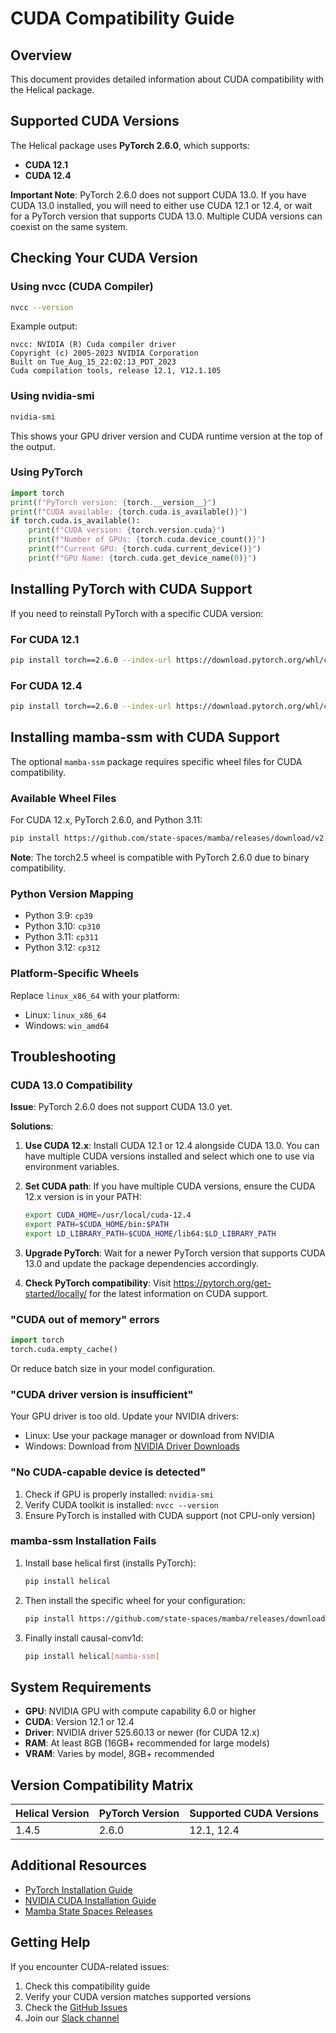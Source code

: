 # CUDA Compatibility Guide

## Overview

This document provides detailed information about CUDA compatibility with the Helical package.

## Supported CUDA Versions

The Helical package uses **PyTorch 2.6.0**, which supports:
- **CUDA 12.1**
- **CUDA 12.4**

**Important Note**: PyTorch 2.6.0 does not support CUDA 13.0. If you have CUDA 13.0 installed, you will need to either use CUDA 12.1 or 12.4, or wait for a PyTorch version that supports CUDA 13.0. Multiple CUDA versions can coexist on the same system.

## Checking Your CUDA Version

### Using nvcc (CUDA Compiler)
```bash
nvcc --version
```

Example output:
```
nvcc: NVIDIA (R) Cuda compiler driver
Copyright (c) 2005-2023 NVIDIA Corporation
Built on Tue_Aug_15_22:02:13_PDT_2023
Cuda compilation tools, release 12.1, V12.1.105
```

### Using nvidia-smi
```bash
nvidia-smi
```

This shows your GPU driver version and CUDA runtime version at the top of the output.

### Using PyTorch
```python
import torch
print(f"PyTorch version: {torch.__version__}")
print(f"CUDA available: {torch.cuda.is_available()}")
if torch.cuda.is_available():
    print(f"CUDA version: {torch.version.cuda}")
    print(f"Number of GPUs: {torch.cuda.device_count()}")
    print(f"Current GPU: {torch.cuda.current_device()}")
    print(f"GPU Name: {torch.cuda.get_device_name(0)}")
```

## Installing PyTorch with CUDA Support

If you need to reinstall PyTorch with a specific CUDA version:

### For CUDA 12.1
```bash
pip install torch==2.6.0 --index-url https://download.pytorch.org/whl/cu121
```

### For CUDA 12.4
```bash
pip install torch==2.6.0 --index-url https://download.pytorch.org/whl/cu124
```

## Installing mamba-ssm with CUDA Support

The optional `mamba-ssm` package requires specific wheel files for CUDA compatibility.

### Available Wheel Files

For CUDA 12.x, PyTorch 2.6.0, and Python 3.11:
```bash
pip install https://github.com/state-spaces/mamba/releases/download/v2.2.4/mamba_ssm-2.2.4+cu12torch2.5cxx11abiFALSE-cp311-cp311-linux_x86_64.whl
```

**Note**: The torch2.5 wheel is compatible with PyTorch 2.6.0 due to binary compatibility.

### Python Version Mapping

- Python 3.9: `cp39`
- Python 3.10: `cp310`
- Python 3.11: `cp311`
- Python 3.12: `cp312`

### Platform-Specific Wheels

Replace `linux_x86_64` with your platform:
- Linux: `linux_x86_64`
- Windows: `win_amd64`

## Troubleshooting

### CUDA 13.0 Compatibility

**Issue**: PyTorch 2.6.0 does not support CUDA 13.0 yet.

**Solutions**:
1. **Use CUDA 12.x**: Install CUDA 12.1 or 12.4 alongside CUDA 13.0. You can have multiple CUDA versions installed and select which one to use via environment variables.

2. **Set CUDA path**: If you have multiple CUDA versions, ensure the CUDA 12.x version is in your PATH:
   ```bash
   export CUDA_HOME=/usr/local/cuda-12.4
   export PATH=$CUDA_HOME/bin:$PATH
   export LD_LIBRARY_PATH=$CUDA_HOME/lib64:$LD_LIBRARY_PATH
   ```

3. **Upgrade PyTorch**: Wait for a newer PyTorch version that supports CUDA 13.0 and update the package dependencies accordingly.

4. **Check PyTorch compatibility**: Visit https://pytorch.org/get-started/locally/ for the latest information on CUDA support.

### "CUDA out of memory" errors

```python
import torch
torch.cuda.empty_cache()
```

Or reduce batch size in your model configuration.

### "CUDA driver version is insufficient"

Your GPU driver is too old. Update your NVIDIA drivers:
- Linux: Use your package manager or download from NVIDIA
- Windows: Download from [NVIDIA Driver Downloads](https://www.nvidia.com/Download/index.aspx)

### "No CUDA-capable device is detected"

1. Check if GPU is properly installed: `nvidia-smi`
2. Verify CUDA toolkit is installed: `nvcc --version`
3. Ensure PyTorch is installed with CUDA support (not CPU-only version)

### mamba-ssm Installation Fails

1. Install base helical first (installs PyTorch):
   ```bash
   pip install helical
   ```

2. Then install the specific wheel for your configuration:
   ```bash
   pip install https://github.com/state-spaces/mamba/releases/download/v2.2.4/mamba_ssm-2.2.4+cu12torch2.5cxx11abiFALSE-cp311-cp311-linux_x86_64.whl
   ```

3. Finally install causal-conv1d:
   ```bash
   pip install helical[mamba-ssm]
   ```

## System Requirements

- **GPU**: NVIDIA GPU with compute capability 6.0 or higher
- **CUDA**: Version 12.1 or 12.4
- **Driver**: NVIDIA driver 525.60.13 or newer (for CUDA 12.x)
- **RAM**: At least 8GB (16GB+ recommended for large models)
- **VRAM**: Varies by model, 8GB+ recommended

## Version Compatibility Matrix

| Helical Version | PyTorch Version | Supported CUDA Versions |
|-----------------|-----------------|-------------------------|
| 1.4.5           | 2.6.0           | 12.1, 12.4              |

## Additional Resources

- [PyTorch Installation Guide](https://pytorch.org/get-started/locally/)
- [NVIDIA CUDA Installation Guide](https://docs.nvidia.com/cuda/cuda-installation-guide-linux/index.html)
- [Mamba State Spaces Releases](https://github.com/state-spaces/mamba/releases)

## Getting Help

If you encounter CUDA-related issues:

1. Check this compatibility guide
2. Verify your CUDA version matches supported versions
3. Check the [GitHub Issues](https://github.com/helicalAI/helical/issues)
4. Join our [Slack channel](https://dk1sxv04.eu1.hubspotlinksfree.com/Ctc/L2+113/dk1sxv04/VWtlqj8M7nFNVf1vhw52bPfMW8wLjj95ptQw7N1k24YY3m2ndW8wLKSR6lZ3ldW7fZmPx5PxJ2lW8mYJtq5xWH5BVsxw821cWpdKW8CYXdj753XHSW8b5vG-7PTQ2LW1zs6x622rZxDW6930hX7RPKh3N5-trBXyRHkwVfJ3Zs3wRQV_N5NbYL3-lm47W1HvYX63pJp9cW6QXY-x6QsWMTW8G5jZh7T4vphN4Qtr7dMCxlJW8rM1-Y42pS-PW5sfJbh4FyRMhW5mHPkD4yCl56W36YW1_4GpPrGW7-sRYG1gXy8hMXqK6Sp5p69W8YTpvd3tC80SW2PTYtr6hP0dxW863B5F4KNCYkVFSWl390bSlQW78rxWn7JbS3LW14ZJ735n7SpFVSVlQr7lm7vwVlWslf6g9JRQf8mBL3b04)
